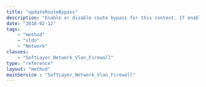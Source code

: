 ```yaml
---
title: "updateRouteBypass"
description: "Enable or disable route bypass for this context. If enabled, this will bypass the firewall entirely and all traffic will be routed directly to the host(s) behind it. If disabled, traffic will flow through the firewall normally. This feature is only available for Hardware Firewall (Dedicated) and dedicated appliances. "
date: "2018-02-12"
tags:
    - "method"
    - "sldn"
    - "Network"
classes:
    - "SoftLayer_Network_Vlan_Firewall"
type: "reference"
layout: "method"
mainService : "SoftLayer_Network_Vlan_Firewall"
---
```

